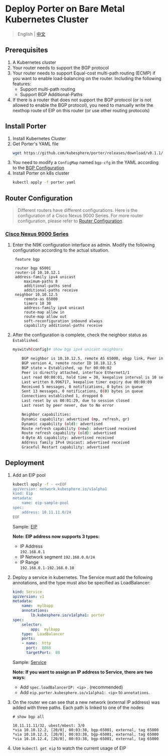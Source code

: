 # Deploy Porter on Bare Metal Kubernetes Cluster

> English | [中文](zh/deploy_baremetal.md)

## Prerequisites
1.  A Kubernetes cluster
1.  Your router needs to support the BGP protocol
1.  Your router needs to support Equal-cost multi-path routing (ECMP) if you want to enable load-balancing on the router. Including the following features:
    - Support multi-path routing
    - Support BGP Additional-Paths
1. If there is a router that does not support the BGP protocol (or is not allowed to enable the BGP protocol), you need to manually write the nexthop route of EIP on this router (or use other routing protocols)

## Install Porter
1. Install Kubernetes Cluster
2. Get Porter's YAML file
     ```bash
    wget https://github.com/kubesphere/porter/releases/download/v0.1.1/porter.yaml
     ```
3. You need to modify a `ConfigMap` named `bgp-cfg` in the YAML according to the [BGP Configuration](bgp_config.md)
4. Install Porter on k8s cluster
     ```bash
     kubectl apply -f porter.yaml
     ```

## Router Configuration
> Different routers have different configurations. Here is the configuration of a Cisco Nexus 9000 Series. For more router configuration, please refer to [Router Configuration](router_config.md).

### [Cisco Nexus 9000 Series](https://www.cisco.com/c/en/us/td/docs/switches/datacenter/nexus9000/sw/92x/unicast/configuration/guide/b-cisco-nexus-9000-series-nx-os-unicast-routing-configuration-guide-92x/b-cisco-nexus-9000-series-nx-os-unicast-routing-configuration-guide-92x_chapter_01010.html)


1. Enter the N9K configuration interface as admin. Modify the following configuration according to the actual situation. 

   ```
    feature bgp

    router bgp 65001
    router-id 10.10.12.1
    address-family ipv4 unicast 
        maximum-paths 8
        additional-paths send
        additional-paths receive
    neighbor 10.10.12.5
        remote-as 65000
        timers 10 30
        address-family ipv4 unicast
        route-map allow in
        route-map allow out
        soft-reconfiguration inbound always
        capability additional-paths receive
    ```

2. After the configuration is complete, check the neighbor status as `Established`.

    ```bash
    myswitvh(config)# show bgp ipv4 unicast neighbors

        BGP neighbor is 10.10.12.5, remote AS 65000, ebgp link, Peer index 3
        BGP version 4, remote router ID 10.10.12.5
        BGP state = Established, up for 00:00:02
        Peer is directly attached, interface Ethernet1/1
        Last read 00:00:01, hold time = 30, keepalive interval is 10 seconds
        Last written 0.996717, keepalive timer expiry due 00:00:09
        Received 5 messages, 0 notifications, 0 bytes in queue
        Sent 13 messages, 0 notifications, 0(0) bytes in queue
        Connections established 1, dropped 0
        Last reset by us 00:01:29, due to session closed
        Last reset by peer never, due to No error

        Neighbor capabilities:
        Dynamic capability: advertised (mp, refresh, gr)
        Dynamic capability (old): advertised
        Route refresh capability (new): advertised received
        Route refresh capability (old): advertised
        4-Byte AS capability: advertised received
        Address family IPv4 Unicast: advertised received
        Graceful Restart capability: advertised
    ```

## Deployment
1.  Add an EIP pool
   
    ```bash
    kubectl apply -f - <<EOF
    apiVersion: network.kubesphere.io/v1alpha1
    kind: Eip
    metadata:
        name: eip-sample-pool
    spec:
        address: 10.11.11.0/24
    EOF
    ```
    Sample: [EIP](https://github.com/kubesphere/porter/blob/master/test/samples/eip.yaml)   

    **Note: EIP address now supports 3 types:**
   
    - IP Address         
        `192.168.0.1`
    - IP Network segment 
        `192.168.0.0/24`
    - IP Range     
        `192.168.0.1-192.168.0.10`

   

2. Deploy a service in kubernetes. The Service must add the following annotations, and the type must also be specified as LoadBalancer:

    ```yaml
    kind: Service
    apiVersion: v1
    metadata:
        name:  mylbapp
        annotations:
            lb.kubesphere.io/v1alpha1: porter
    spec:
        selector:
            app:  mylbapp
        type:  LoadBalancer 
        ports:
        - name:  http
          port:  8088
          targetPort:  80
    ```
    Sample: [Service](https://github.com/kubesphere/porter/blob/master/test/samples/test.yaml)  

    **Note: If you want to assign an IP address to Service, there are two ways:**
    - Add `spec.loadBalancerIP: <ip>` . (recommended)
    - Add `eip.porter.kubesphere.io/v1alpha1: <ip>` to `annotations`.

    


3. On the router we can see that a new network (external IP address) was added with three paths. Each path is linked to one of the nodes:

    ```
    # show bgp all 
 
    10.11.11.11/32, ubest/mbest: 3/0
    *via 10.10.12.2, [20/0], 00:03:38, bgp-65001, external, tag 65000
    *via 10.10.12.3, [20/0], 00:03:38, bgp-65001, external, tag 65000
    *via 10.10.12.4, [20/0], 00:03:38, bgp-65001, external, tag 65000

    ```
4. Use `kubectl get eip` to watch the current usage of EIP